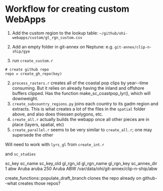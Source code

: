 # Workflow for creating custom WebApps

1. Add the custom region to the lookup table: `~/github/ohi-webapps/custom/gl_rgn_custom.csv`
1. Add an empty folder in git-annex on Neptune: e.g.
`git-annex/clip-n-ship/gye`

1. run `create_custom.r`
```
# create github repo
repo = create_gh_repo(key)
```

2. `process_rasters.r` creates all of the coastal pop clips by year--time consuming. But it relies on already having the inland and offshore buffers clipped. Has the function make_sc_coastpop_lyr(), which will downweight.
3. `create_subcountry_regions.py` joins each country to its gadm region and extracts. This is what creates a lot of the files in the `spatial` folder above, and also does thiessen polygons, etc.  
4. `create_all.r` actually builds the webapp once all other pieces are in place (layers, spatial, etc)
5. `create_parallel.r` seems to be very similar to `create_all.r`; one may supersede the other


Will need to work with `lyrs_gl` from `create_int.r`

and `sc_studies`

sc_key sc_name sc_key_old gl_rgn_id gl_rgn_name gl_rgn_key                            sc_annex_dir
1    abw   Aruba      aruba       250       Aruba        ABW /var/data/ohi/git-annex/clip-n-ship/abw

create_functions::populate_draft_branch clones the repo already on github--what creates those repos?
